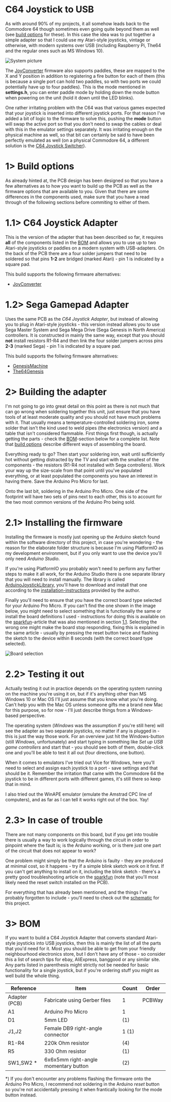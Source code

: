 # C64 Joystick to USB

As with around 90% of my projects, it all somehow leads back to the Commodore 64 though sometimes even going quite beyond them as well (see [build options](#1-build-options) for these). In this case the idea was to put together a simple adapter so that I could use my Atari-style joysticks, vintage or otherwise, with modern systems over USB (including Raspberry Pi, The64 and the regular ones such as MS Windows 10).

![System picture](https://github.com/tebl/C64-Joystick-Adapter/raw/main/gallery/system.jpg)

The [JoyConverter](https://github.com/tebl/C64-Joystick-Adapter/tree/main/software/arduino/JoyConverter) firmware also supports paddles, these are mapped to the X and Y position in addition to registering a fire button for each of them (this is because a single port can hold two paddles, so with two ports we could potentially have up to four paddles). This is the mode mentioned in **settings.h**, you can enter paddle mode by holding down the mode button when powering on the unit (hold it down until the LED blinks).

One rather irritating problem with the C64 was that various games expected that your joystick is inserted into different joystick ports. For that reason I've added a bit of logic to the firmware to solve this, pushing the **mode** button will swap the active port so that you don't need to swap the cables or deal with this in the emulator settings separately. It was irritating enough on the physical machine as well, so that bit can certainly be said to have been perfectly emulated as well (on a physical Commodore 64, a different solution is the [C64 Joystick Switcher](https://github.com/tebl/C64-Joystick-Switcher)).

# 1> Build options
As already hinted at, the PCB design has been designed so that you have a few alternatives as to how you want to build up the PCB as well as the firmware options that are available to you. Given that there are some differences in the components used, make sure that you have a read through of the following sections before commiting to either of them.

# 1.1> C64 Joystick Adapter
This is the version of the adapter that has been described so far, it requires **all** of the components listed in the [BOM](#-bom) and allows you to use up to two Atari-style joysticks or paddles on a modern system with USB-adapters. On the back of the PCB there are a four solder jumpers that need to be soldered so that pins **1-2** are bridged (marked Atari) - pin 1 is indicated by a square pad.

This build supports the following firmware alternatives:

- [JoyConverter](https://github.com/tebl/C64-Joystick-Adapter/tree/main/software/arduino/JoyConverter)

# 1.2> Sega Gamepad Adapter
Uses the same PCB as the *C64 Joystick Adapter*, but instead of allowing you to plug in Atari-style joysticks - this version instead allows you to use Sega Master System and Sega Mega Drive (Sega Genesis in North America) controllers. It is constructed in mainly the same way, except that you should **not** install resistors R1-R4 and then link the four solder jumpers across pins **2-3** (marked Sega) - pin 1 is indicated by a square pad.

This build supports the follwing firmware alternatives:

- [GenesisMachine](https://github.com/tebl/C64-Joystick-Adapter/tree/main/software/arduino/GenesisMachine)
- [The64Genesis](https://github.com/tebl/C64-Joystick-Adapter/tree/main/software/arduino/The64Genesis)

# 2> Building the adapter
I'm not going to go into great detail on this point as there is not much that can go wrong when soldering together this unit, just ensure that you have tools of at least moderate quality and you should not have much problems with it. That usually means a temperature-controlled soldering iron, some solder that isn't the kind used to weld pipes (the electronics version) and a table that isn't considered flammable. First things first though, is actually getting the parts - check the [BOM](#3-bom)-section below for a complete list. Note that [build options](#1-build-options) describe different ways of assembling the board.

Everything ready to go? Then start your soldering iron, wait until sufficiently hot without getting distracted by the TV and start with the smallest of the components - the resistors (R1-R4 not installed with Sega controllers). Work your way up the size-scale from that point until you've populated everything, or at least populated the components you have an interest in having there. Save the Arduino Pro Micro for last.

Onto the last bit, soldering in the Arduino Pro Micro. One side of the footprint will have two sets of pins next to each other, this is to account for the two most common versions of the Arduino Pro being sold. 

# 2.1> Installing the firmware
Installing the firmware is mostly just opening up the Arduino sketch found within the software directory of this project, in case you're wondering - the reason for the elaborate folder structure is because I'm using PlatformIO as my development environment, but if you only want to use the device you'll only need *Arduino Studio*.

If you're using PlatformIO you probably won't need to perform any further steps to make it all work, for the Arduino Studio there is one separate library that you will need to install manually. The library is called [ArduinoJoystickLibrary](https://github.com/MHeironimus/ArduinoJoystickLibrary), you'll have to download and install that one according to the  [installation-instructions](https://github.com/MHeironimus/ArduinoJoystickLibrary#installation-instructions) provided by the author.

Finally you'll need to ensure that you have the correct board type selected for your Arduino Pro Micro. If you can't find the one shown in the image below, you might need to select something that is functionally the same or install the board definitions I used - instructions for doing this is available on the [sparkfun](https://learn.sparkfun.com/tutorials/pro-micro--fio-v3-hookup-guide/all)-article that was also mentioned in section [1.1](#11-in-case-of-trouble). Selecting the wrong one might make the board stop responding, fixing this is explained in the same article - usually by pressing the reset button twice and flashing the sketch to the device within 8 seconds (with the correct board type selected).

![Board selection](https://github.com/tebl/C64-Joystick-Adapter/raw/main/software/arduino/JoyConverter/arduino_settings.png)

# 2.2> Testing it out
Actually testing it out in practice depends on the operating system running on the machine you're using it on, but if it's anything other than MS Windows 10 or Mac OS I'll just assume that you know what you're doing. Can't help you with the Mac OS unless someone gifts me a brand new Mac for this purpose, so for now - I'll just describe things from a Windows-based perspective.

The operating system (*Windows* was the assumption if you're still here) will see the adapter as two separate joysticks, no matter if any is plugged in - this is just the way those work. For an overview just hit the Windows-button (still *Windows*, unfortunately) and start typing in something like *Set up USB game controllers* and start that - you should see both of them, double-click one and you'll be able to test it all out (four directions, one button).

When it comes to emulators I've tried out Vice for Windows, here you'll need to select and assign each joystick to a port - save settings and that should be it. Remember the irritation that came with the Commodore 64 the joystick to be in different ports with different games, it's still there so keep that in mind.

I also tried out the WinAPE emulator (emulate the Amstrad CPC line of computers), and as far as I can tell it works right out of the box. Yay!

# 2.3> In case of trouble
There are not many components on this board, but if you get into trouble there is usually a way to work logically through the circuit in order to pinpoint where the fault is; is the Arduino working, or is there just one part of the circuit that does not appear to work?

One problem might simply be that the Arduino is faulty -  they are produced at minimal cost, so it happens - try if a simple blink sketch work on it first. If you can't get anything to install on it, including the blink sketch - there's a pretty good troubleshooting article on the [sparkfun](https://learn.sparkfun.com/tutorials/pro-micro--fio-v3-hookup-guide/all) (note that you'll most likely need the reset switch installed on the PCB).

For everything that has already been mentioned, and the things I've probably forgotten to include - you'll need to check out the [schematic](https://github.com/tebl/C64-Joystick-Adapter/tree/main/documentation/schematic) for this project.

# 3> BOM
If you want to build a C64 Joystick Adapter that converts standard Atari-style joysticks into USB joysticks, then this is mainly the list of all the parts that you'd need for it. Most you should be able to get from your friendly neighbourhood electronics store, but I don't have any of those - so consider this a list of search tips for ebay, AliExpress, banggood or any similar site. Any parts listed in parenthesis might strictly not be needed for basic functionality for a single joystick, but if you're ordering stuff you might as well build the whole thing.

| Reference            | Item                                              | Count | Order  |
| -------------------- | ------------------------------------------------- | ----- | ------ |
| Adapter (PCB)        | Fabricate using Gerber files                      |     1 | PCBWay |
| A1                   | Arduino Pro Micro                                 |     1 |        |
| D1                   | 5mm LED                                           |    (1)|        |
| J1,J2                | Female DB9 right-angle connector                  |  1 (1)|        |
| R1-R4                | 220k Ohm resistor                                 |    (4)|        |
| R5                   | 330 Ohm resistor                                  |    (1)|        |
| SW1,SW2 *            | 6x6x5mm right-angle momentary button              |    (2)|        |

*) If you don't encounter any problems flashing the firmware onto the Arduino Pro Micro, I recommend not soldering in the Arduino *reset* button so you're not accidentally pressing it when frantically looking for the mode button instead.